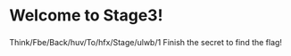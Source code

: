 # Welcome to Stage3!
###
Think/Fbe/Back/huv/To/hfx/Stage/ulwb/1
Finish the secret to find the flag!

